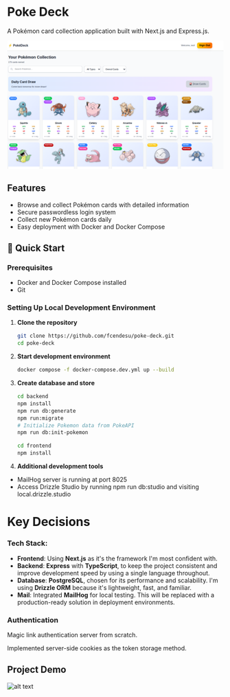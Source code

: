 # Poke Deck

A Pokémon card collection application built with Next.js and Express.js.

![alt text](documentation/image.png)

## Features

- Browse and collect Pokémon cards with detailed information
- Secure passwordless login system
- Collect new Pokémon cards daily
- Easy deployment with Docker and Docker Compose

## 🚀 Quick Start

### Prerequisites

- Docker and Docker Compose installed
- Git

### Setting Up Local Development Environment

1. **Clone the repository**

   ```bash
   git clone https://github.com/fcendesu/poke-deck.git
   cd poke-deck
   ```

2. **Start development environment**

   ```bash
   docker compose -f docker-compose.dev.yml up --build
   ```

3. **Create database and store**

   ```bash
   cd backend
   npm install
   npm run db:generate
   npm run:migrate
   # Initialize Pokemon data from PokeAPI
   npm run db:init-pokemon
   ```

   ```bash
   cd frontend
   npm install
   ```

4. **Additional development tools**

- MailHog server is running at port 8025
- Access Drizzle Studio by running npm run db:studio and visiting local.drizzle.studio

# Key Decisions

### Tech Stack:

- **Frontend**: Using **Next.js** as it's the framework I'm most confident with.
- **Backend**: **Express** with **TypeScript**, to keep the project consistent and improve development speed by using a single language throughout.
- **Database**: **PostgreSQL**, chosen for its performance and scalability. I'm using **Drizzle ORM** because it's lightweight, fast, and familiar.
- **Mail**: Integrated **MailHog** for local testing. This will be replaced with a production-ready solution in deployment environments.

### Authentication

Magic link authentication server from scratch.

Implemented server-side cookies as the token storage method.

## Project Demo

![alt text](https://media3.giphy.com/media/v1.Y2lkPTc5MGI3NjExOXc5NHRvdmRpbHl0a2V2anVqZzZ3ZjU0ZXl4NWQyMG85d2pvODBnYiZlcD12MV9pbnRlcm5hbF9naWZfYnlfaWQmY3Q9Zw/gH7Zu26GaTGFH8R2k0/giphy.gif)
